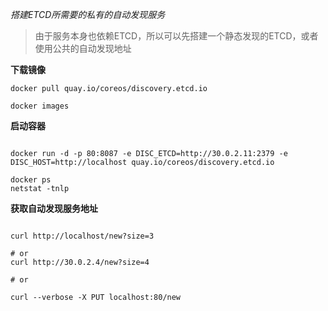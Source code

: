 *搭建ETCD所需要的私有的自动发现服务*

>由于服务本身也依赖ETCD，所以可以先搭建一个静态发现的ETCD，或者使用公共的自动发现地址


**下载镜像**
```
docker pull quay.io/coreos/discovery.etcd.io

docker images

```

**启动容器**
```

docker run -d -p 80:8087 -e DISC_ETCD=http://30.0.2.11:2379 -e DISC_HOST=http://localhost quay.io/coreos/discovery.etcd.io

docker ps
netstat -tnlp

```

**获取自动发现服务地址**
```

curl http://localhost/new?size=3

# or
curl http://30.0.2.4/new?size=4

# or

curl --verbose -X PUT localhost:80/new
```